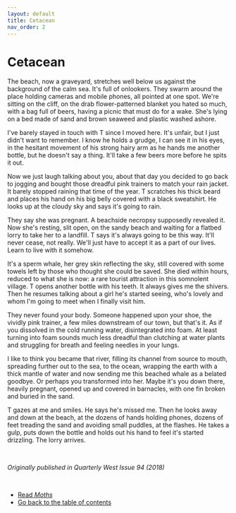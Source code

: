 ```yaml
---
layout: default
title: Cetacean
nav_order: 2
---
```


# Cetacean

The beach, now a graveyard, stretches well below us against the background of the calm sea. It's full of onlookers. They swarm around the place holding cameras and mobile phones, all pointed at one spot. We're sitting on the cliff, on the drab flower-patterned blanket you hated so much, with a bag full of beers, having a picnic that must do for a wake. She's lying on a bed made of sand and brown seaweed and plastic washed ashore.

I've barely stayed in touch with T since I moved here. It's unfair, but I just didn't want to remember. I know he holds a grudge, I can see it in his eyes, in the hesitant movement of his strong hairy arm as he hands me another bottle, but he doesn't say a thing. It'll take a few beers more before he spits it out.

Now we just laugh talking about you, about that day you decided to go back to jogging and bought those dreadful pink trainers to match your rain jacket. It barely stopped raining that time of the year. T scratches his thick beard and places his hand on his big belly covered with a black sweatshirt. He looks up at the cloudy sky and says it's going to rain.

They say she was pregnant. A beachside necropsy supposedly revealed it. Now she's resting, slit open, on the sandy beach and waiting for a flatbed lorry to take her to a landfill. T says it's always going to be this way. It'll never cease, not really. We'll just have to accept it as a part of our lives. Learn to live with it somehow.

It's a sperm whale, her grey skin reflecting the sky, still covered with some towels left by those who thought she could be saved. She died within hours, reduced to what she is now: a rare tourist attraction in this somnolent village. T opens another bottle with his teeth. It always gives me the shivers. Then he resumes talking about a girl he's started seeing, who's lovely and whom I'm going to meet when I finally visit him.

They never found your body. Someone happened upon your shoe, the vividly pink trainer, a few miles downstream of our town, but that's it. As if you dissolved in the cold running water, disintegrated into foam. At least turning into foam sounds much less dreadful than clutching at water plants and struggling for breath and feeling needles in your lungs.

I like to think you became that river, filling its channel from source to mouth, spreading further out to the sea, to the ocean, wrapping the earth with a thick mantle of water and now sending me this beached whale as a belated goodbye. Or perhaps you transformed into her. Maybe it's you down there, heavily pregnant, opened up and covered in barnacles, with one fin broken and buried in the sand.

T gazes at me and smiles. He says he's missed me. Then he looks away and down at the beach, at the dozens of hands holding phones, dozens of feet treading the sand and avoiding small puddles, at the flashes. He takes a gulp, puts down the bottle and holds out his hand to feel it's started drizzling. The lorry arrives.

<br/>

*Originally published in Quarterly West Issue 94 (2018)*

<br/>

- [Read *Moths*](moths.md)
- [Go back to the table of contents](README.md)
